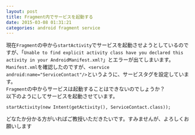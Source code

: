 ```yaml
---
layout: post
title: Fragment内でサービスを起動する
date: 2015-03-08 01:31:21
categories: android fragment service
---
```

<p>現在<code>Fragment</code>の中から<code>startActivity</code>でサービスを起動させようとしているのですが、「<code>Unable to find explicit activity class have you declared this activity in your AndroidManifest.xml?</code>」とエラーが出てしまいます。<code>Manifest.xml</code>を確認したのですが、<code>&lt;service android:name="ServiceContact"/&gt;</code>というように、サービスタグを設定しています。<br>
<code>Fragment</code>の中からサービスは起動することはできないのでしょうか？<br>
以下のようにしてサービスを起動させています。</p>

<pre><code>startActivity(new Intent(getActivity(), ServiceContact.class));
</code></pre>

<p>どなたか分かる方がいればご教授いただきたいです。すみませんが、よろしくお願いします</p>
